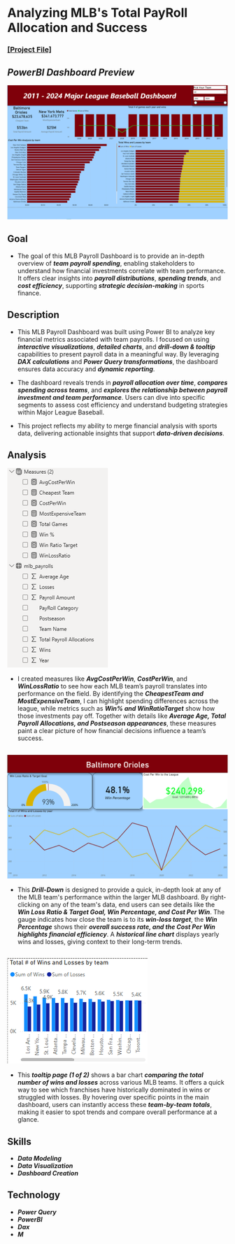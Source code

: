 # Analyzing MLB's Total PayRoll Allocation and Success

### [[Project File]](/PowerBI/Content/MLB_Dashboard.pbix)

## *PowerBI Dashboard Preview*
![Dashboard Preview](/PowerBI/Images/MLBDashboard/MLB_Dash1.png)

## Goal
- The goal of this MLB Payroll Dashboard is to provide an in-depth overview of ***team payroll spending***, enabling stakeholders to understand how financial investments correlate with team performance. It offers clear insights into ***payroll distributions***, ***spending trends***, and ***cost efficiency***, supporting ***strategic decision-making*** in sports finance.
## Description
- This MLB Payroll Dashboard was built using Power BI to analyze key financial metrics associated with team payrolls. I focused on using ***interactive visualizations***, ***detailed charts***, and ***drill-down & tooltip*** capabilities to present payroll data in a meaningful way. By leveraging ***DAX calculations*** and ***Power Query transformations***, the dashboard ensures data accuracy and ***dynamic reporting***.

- The dashboard reveals trends in ***payroll allocation over time***, ***compares spending across teams***, and ***explores the relationship between payroll investment and team performance***. Users can dive into specific segments to assess cost efficiency and understand budgeting strategies within Major League Baseball.

- This project reflects my ability to merge financial analysis with sports data, delivering actionable insights that support ***data-driven decisions***.

## Analysis
![Dashboard Preview](/PowerBI/Images/MLBDashboard/MLB_Measures.png)  
- I created measures like ***AvgCostPerWin***, ***CostPerWin***, and ***WinLossRatio*** to see how each MLB team’s payroll translates into performance on the field. By identifying the ***CheapestTeam and MostExpensiveTeam***, I can highlight spending differences across the league, while metrics such as ***Win% and WinRatioTarget*** show how those investments pay off. Together with details like ***Average Age, Total Payroll Allocations, and Postseason appearances***, these measures paint a clear picture of how financial decisions influence a team’s success.
##
![Dashboard Preview](/PowerBI/Images/MLBDashboard/MLB_Drill2.png)
- This ***Drill-Down*** is designed to provide a quick, in-depth look at any of the MLB team's performance within the larger MLB dashboard. By right-clicking on any of the team's data, end users can see details like the ***Win Loss Ratio & Target Goal, Win Percentage, and Cost Per Win***. The gauge indicates how close the team is to its ***win-loss target***, the ***Win Percentage*** shows their ***overall success rate, and the Cost Per Win highlights financial efficiency***. A ***historical line chart*** displays yearly wins and losses, giving context to their long-term trends.

##
![Dashboard Preview](/PowerBI/Images/MLBDashboard/MLB_tooltip2.png)
- This ***tooltip page (1 of 2)*** shows a bar chart ***comparing the total number of wins and losses*** across various MLB teams. It offers a quick way to see which franchises have historically dominated in wins or struggled with losses. By hovering over specific points in the main dashboard, users can instantly access these ***team-by-team totals***, making it easier to spot trends and compare overall performance at a glance.

## Skills
- ***Data Modeling***
- ***Data Visualization***
- ***Dashboard Creation***
## Technology
- ***Power Query***
- ***PowerBI***
- ***Dax***
- ***M***
